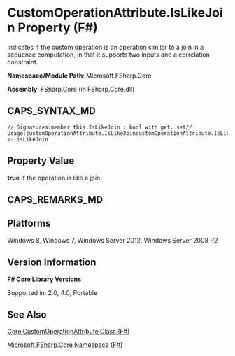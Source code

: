 # CustomOperationAttribute.IsLikeJoin Property (F#)

Indicates if the custom operation is an operation similar to a join in a sequence computation, in that it supports two inputs and a correlation constraint.

**Namespace/Module Path**: Microsoft.FSharp.Core

**Assembly**: FSharp.Core (in FSharp.Core.dll)


## CAPS_SYNTAX_MD

```
// Signatures:member this.IsLikeJoin : bool with get, set// Usage:customOperationAttribute.IsLikeJoincustomOperationAttribute.IsLikeJoin <- isLikeJoin
```

## Property Value
**true** if the operation is like a join.


## CAPS_REMARKS_MD

## Platforms
Windows 8, Windows 7, Windows Server 2012, Windows Server 2008 R2


## Version Information
**F# Core Library Versions**

Supported in: 2.0, 4.0, Portable




## See Also
[Core.CustomOperationAttribute Class &#40;F&#35;&#41;](Core.CustomOperationAttribute+Class+%28F%23%29.md)

[Microsoft.FSharp.Core Namespace &#40;F&#35;&#41;](Microsoft.FSharp.Core+Namespace+%28F%23%29.md)

